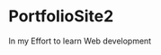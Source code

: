 # PortfolioSite2
<p>In my Effort to learn Web development</p>
<a href="https://johndoh.netlify.app/> Check this website out</a>
